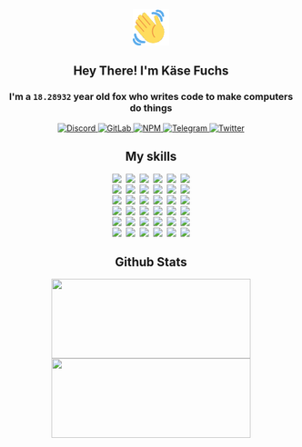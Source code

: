 <div><p align=center><img src=./resources/images/wave.gif width=64px height=64px></p><h2 align=center>Hey There! I'm Käse Fuchs</h2><h3 align=center>I'm a <code>18.28932</code> year old fox who writes code to make computers do things</h3><p align=center><a href=https://discord.com/users/507526681125322772><img alt=Discord src="https://img.shields.io/badge/Discord-5865F2?logo=discord&logoColor=white&style=flat-square#60b9e42ab9fdc463915a82ac9ea1cdc6"> </a><a href=https://gitlab.com/kasefuchs><img alt=GitLab src="https://img.shields.io/badge/GitLab-330F63?logo=gitlab&logoColor=white&style=flat-square#60b9e42ab9fdc463915a82ac9ea1cdc6"> </a><a href=https://npmjs.com/~kasefuchs><img alt=NPM src="https://img.shields.io/badge/NPM-CB3837?logo=npm&logoColor=white&style=flat-square#60b9e42ab9fdc463915a82ac9ea1cdc6"> </a><a href=https://t.me/kasefuchs><img alt=Telegram src="https://img.shields.io/badge/Telegram-2CA5E0?logo=telegram&logoColor=white&style=flat-square#60b9e42ab9fdc463915a82ac9ea1cdc6"> </a><a href=https://twitter.com/kasefuchs><img alt=Twitter src="https://img.shields.io/badge/Twitter-1DA1F2?logo=twitter&logoColor=white&style=flat-square#60b9e42ab9fdc463915a82ac9ea1cdc6"></a></p><h2 align=center>My skills</h2><p align=center><a href=https://aws.amazon.com/ ><picture><source srcset="https://skillicons.dev/icons?i=aws&theme=dark#60b9e42ab9fdc463915a82ac9ea1cdc6" media="(prefers-color-scheme: dark)"><source srcset="https://skillicons.dev/icons?i=aws&theme=light#60b9e42ab9fdc463915a82ac9ea1cdc6" media="(prefers-color-scheme: light), (prefers-color-scheme: no-preference)"><img src="https://skillicons.dev/icons?i=aws&theme=light#60b9e42ab9fdc463915a82ac9ea1cdc6"></picture></a>&nbsp;&nbsp;<a href=https://en.wikipedia.org/wiki/Bash_(Unix_shell)><picture><source srcset="https://skillicons.dev/icons?i=bash&theme=dark#60b9e42ab9fdc463915a82ac9ea1cdc6" media="(prefers-color-scheme: dark)"><source srcset="https://skillicons.dev/icons?i=bash&theme=light#60b9e42ab9fdc463915a82ac9ea1cdc6" media="(prefers-color-scheme: light), (prefers-color-scheme: no-preference)"><img src="https://skillicons.dev/icons?i=bash&theme=light#60b9e42ab9fdc463915a82ac9ea1cdc6"></picture></a>&nbsp;&nbsp;<a href=https://discord.com/developers/docs><picture><source srcset="https://skillicons.dev/icons?i=bots&theme=dark#60b9e42ab9fdc463915a82ac9ea1cdc6" media="(prefers-color-scheme: dark)"><source srcset="https://skillicons.dev/icons?i=bots&theme=light#60b9e42ab9fdc463915a82ac9ea1cdc6" media="(prefers-color-scheme: light), (prefers-color-scheme: no-preference)"><img src="https://skillicons.dev/icons?i=bots&theme=light#60b9e42ab9fdc463915a82ac9ea1cdc6"></picture></a>&nbsp;&nbsp;<a href=https://www.cloudflare.com/ ><picture><source srcset="https://skillicons.dev/icons?i=cloudflare&theme=dark#60b9e42ab9fdc463915a82ac9ea1cdc6" media="(prefers-color-scheme: dark)"><source srcset="https://skillicons.dev/icons?i=cloudflare&theme=light#60b9e42ab9fdc463915a82ac9ea1cdc6" media="(prefers-color-scheme: light), (prefers-color-scheme: no-preference)"><img src="https://skillicons.dev/icons?i=cloudflare&theme=light#60b9e42ab9fdc463915a82ac9ea1cdc6"></picture></a>&nbsp;&nbsp;<a href=https://en.wikipedia.org/wiki/CSS><picture><source srcset="https://skillicons.dev/icons?i=css&theme=dark#60b9e42ab9fdc463915a82ac9ea1cdc6" media="(prefers-color-scheme: dark)"><source srcset="https://skillicons.dev/icons?i=css&theme=light#60b9e42ab9fdc463915a82ac9ea1cdc6" media="(prefers-color-scheme: light), (prefers-color-scheme: no-preference)"><img src="https://skillicons.dev/icons?i=css&theme=light#60b9e42ab9fdc463915a82ac9ea1cdc6"></picture></a>&nbsp;&nbsp;<a href=https://www.docker.com/ ><picture><source srcset="https://skillicons.dev/icons?i=docker&theme=dark#60b9e42ab9fdc463915a82ac9ea1cdc6" media="(prefers-color-scheme: dark)"><source srcset="https://skillicons.dev/icons?i=docker&theme=light#60b9e42ab9fdc463915a82ac9ea1cdc6" media="(prefers-color-scheme: light), (prefers-color-scheme: no-preference)"><img src="https://skillicons.dev/icons?i=docker&theme=light#60b9e42ab9fdc463915a82ac9ea1cdc6"></picture></a><br><a href=https://www.electronjs.org/ ><picture><source srcset="https://skillicons.dev/icons?i=electron&theme=dark#60b9e42ab9fdc463915a82ac9ea1cdc6" media="(prefers-color-scheme: dark)"><source srcset="https://skillicons.dev/icons?i=electron&theme=light#60b9e42ab9fdc463915a82ac9ea1cdc6" media="(prefers-color-scheme: light), (prefers-color-scheme: no-preference)"><img src="https://skillicons.dev/icons?i=electron&theme=light#60b9e42ab9fdc463915a82ac9ea1cdc6"></picture></a>&nbsp;&nbsp;<a href=https://expressjs.com/ ><picture><source srcset="https://skillicons.dev/icons?i=express&theme=dark#60b9e42ab9fdc463915a82ac9ea1cdc6" media="(prefers-color-scheme: dark)"><source srcset="https://skillicons.dev/icons?i=express&theme=light#60b9e42ab9fdc463915a82ac9ea1cdc6" media="(prefers-color-scheme: light), (prefers-color-scheme: no-preference)"><img src="https://skillicons.dev/icons?i=express&theme=light#60b9e42ab9fdc463915a82ac9ea1cdc6"></picture></a>&nbsp;&nbsp;<a href=https://www.figma.com/ ><picture><source srcset="https://skillicons.dev/icons?i=figma&theme=dark#60b9e42ab9fdc463915a82ac9ea1cdc6" media="(prefers-color-scheme: dark)"><source srcset="https://skillicons.dev/icons?i=figma&theme=light#60b9e42ab9fdc463915a82ac9ea1cdc6" media="(prefers-color-scheme: light), (prefers-color-scheme: no-preference)"><img src="https://skillicons.dev/icons?i=figma&theme=light#60b9e42ab9fdc463915a82ac9ea1cdc6"></picture></a>&nbsp;&nbsp;<a href=https://firebase.google.com/ ><picture><source srcset="https://skillicons.dev/icons?i=firebase&theme=dark#60b9e42ab9fdc463915a82ac9ea1cdc6" media="(prefers-color-scheme: dark)"><source srcset="https://skillicons.dev/icons?i=firebase&theme=light#60b9e42ab9fdc463915a82ac9ea1cdc6" media="(prefers-color-scheme: light), (prefers-color-scheme: no-preference)"><img src="https://skillicons.dev/icons?i=firebase&theme=light#60b9e42ab9fdc463915a82ac9ea1cdc6"></picture></a>&nbsp;&nbsp;<a href=https://flask.palletsprojects.com/ ><picture><source srcset="https://skillicons.dev/icons?i=flask&theme=dark#60b9e42ab9fdc463915a82ac9ea1cdc6" media="(prefers-color-scheme: dark)"><source srcset="https://skillicons.dev/icons?i=flask&theme=light#60b9e42ab9fdc463915a82ac9ea1cdc6" media="(prefers-color-scheme: light), (prefers-color-scheme: no-preference)"><img src="https://skillicons.dev/icons?i=flask&theme=light#60b9e42ab9fdc463915a82ac9ea1cdc6"></picture></a>&nbsp;&nbsp;<a href=https://cloud.google.com/ ><picture><source srcset="https://skillicons.dev/icons?i=gcp&theme=dark#60b9e42ab9fdc463915a82ac9ea1cdc6" media="(prefers-color-scheme: dark)"><source srcset="https://skillicons.dev/icons?i=gcp&theme=light#60b9e42ab9fdc463915a82ac9ea1cdc6" media="(prefers-color-scheme: light), (prefers-color-scheme: no-preference)"><img src="https://skillicons.dev/icons?i=gcp&theme=light#60b9e42ab9fdc463915a82ac9ea1cdc6"></picture></a><br><a href=https://git-scm.com/ ><picture><source srcset="https://skillicons.dev/icons?i=git&theme=dark#60b9e42ab9fdc463915a82ac9ea1cdc6" media="(prefers-color-scheme: dark)"><source srcset="https://skillicons.dev/icons?i=git&theme=light#60b9e42ab9fdc463915a82ac9ea1cdc6" media="(prefers-color-scheme: light), (prefers-color-scheme: no-preference)"><img src="https://skillicons.dev/icons?i=git&theme=light#60b9e42ab9fdc463915a82ac9ea1cdc6"></picture></a>&nbsp;&nbsp;<a href=https://github.com/ ><picture><source srcset="https://skillicons.dev/icons?i=github&theme=dark#60b9e42ab9fdc463915a82ac9ea1cdc6" media="(prefers-color-scheme: dark)"><source srcset="https://skillicons.dev/icons?i=github&theme=light#60b9e42ab9fdc463915a82ac9ea1cdc6" media="(prefers-color-scheme: light), (prefers-color-scheme: no-preference)"><img src="https://skillicons.dev/icons?i=github&theme=light#60b9e42ab9fdc463915a82ac9ea1cdc6"></picture></a>&nbsp;&nbsp;<a href=https://gitlab.com/ ><picture><source srcset="https://skillicons.dev/icons?i=gitlab&theme=dark#60b9e42ab9fdc463915a82ac9ea1cdc6" media="(prefers-color-scheme: dark)"><source srcset="https://skillicons.dev/icons?i=gitlab&theme=light#60b9e42ab9fdc463915a82ac9ea1cdc6" media="(prefers-color-scheme: light), (prefers-color-scheme: no-preference)"><img src="https://skillicons.dev/icons?i=gitlab&theme=light#60b9e42ab9fdc463915a82ac9ea1cdc6"></picture></a>&nbsp;&nbsp;<a href=https://www.heroku.com/ ><picture><source srcset="https://skillicons.dev/icons?i=heroku&theme=dark#60b9e42ab9fdc463915a82ac9ea1cdc6" media="(prefers-color-scheme: dark)"><source srcset="https://skillicons.dev/icons?i=heroku&theme=light#60b9e42ab9fdc463915a82ac9ea1cdc6" media="(prefers-color-scheme: light), (prefers-color-scheme: no-preference)"><img src="https://skillicons.dev/icons?i=heroku&theme=light#60b9e42ab9fdc463915a82ac9ea1cdc6"></picture></a>&nbsp;&nbsp;<a href=https://en.wikipedia.org/wiki/HTML><picture><source srcset="https://skillicons.dev/icons?i=html&theme=dark#60b9e42ab9fdc463915a82ac9ea1cdc6" media="(prefers-color-scheme: dark)"><source srcset="https://skillicons.dev/icons?i=html&theme=light#60b9e42ab9fdc463915a82ac9ea1cdc6" media="(prefers-color-scheme: light), (prefers-color-scheme: no-preference)"><img src="https://skillicons.dev/icons?i=html&theme=light#60b9e42ab9fdc463915a82ac9ea1cdc6"></picture></a>&nbsp;&nbsp;<a href=https://en.wikipedia.org/wiki/JavaScript><picture><source srcset="https://skillicons.dev/icons?i=js&theme=dark#60b9e42ab9fdc463915a82ac9ea1cdc6" media="(prefers-color-scheme: dark)"><source srcset="https://skillicons.dev/icons?i=js&theme=light#60b9e42ab9fdc463915a82ac9ea1cdc6" media="(prefers-color-scheme: light), (prefers-color-scheme: no-preference)"><img src="https://skillicons.dev/icons?i=js&theme=light#60b9e42ab9fdc463915a82ac9ea1cdc6"></picture></a><br><a href=https://en.wikipedia.org/wiki/Linux><picture><source srcset="https://skillicons.dev/icons?i=linux&theme=dark#60b9e42ab9fdc463915a82ac9ea1cdc6" media="(prefers-color-scheme: dark)"><source srcset="https://skillicons.dev/icons?i=linux&theme=light#60b9e42ab9fdc463915a82ac9ea1cdc6" media="(prefers-color-scheme: light), (prefers-color-scheme: no-preference)"><img src="https://skillicons.dev/icons?i=linux&theme=light#60b9e42ab9fdc463915a82ac9ea1cdc6"></picture></a>&nbsp;&nbsp;<a href=https://mui.com/ ><picture><source srcset="https://skillicons.dev/icons?i=materialui&theme=dark#60b9e42ab9fdc463915a82ac9ea1cdc6" media="(prefers-color-scheme: dark)"><source srcset="https://skillicons.dev/icons?i=materialui&theme=light#60b9e42ab9fdc463915a82ac9ea1cdc6" media="(prefers-color-scheme: light), (prefers-color-scheme: no-preference)"><img src="https://skillicons.dev/icons?i=materialui&theme=light#60b9e42ab9fdc463915a82ac9ea1cdc6"></picture></a>&nbsp;&nbsp;<a href=https://en.wikipedia.org/wiki/Markdown><picture><source srcset="https://skillicons.dev/icons?i=md&theme=dark#60b9e42ab9fdc463915a82ac9ea1cdc6" media="(prefers-color-scheme: dark)"><source srcset="https://skillicons.dev/icons?i=md&theme=light#60b9e42ab9fdc463915a82ac9ea1cdc6" media="(prefers-color-scheme: light), (prefers-color-scheme: no-preference)"><img src="https://skillicons.dev/icons?i=md&theme=light#60b9e42ab9fdc463915a82ac9ea1cdc6"></picture></a>&nbsp;&nbsp;<a href=https://www.mongodb.com/ ><picture><source srcset="https://skillicons.dev/icons?i=mongodb&theme=dark#60b9e42ab9fdc463915a82ac9ea1cdc6" media="(prefers-color-scheme: dark)"><source srcset="https://skillicons.dev/icons?i=mongodb&theme=light#60b9e42ab9fdc463915a82ac9ea1cdc6" media="(prefers-color-scheme: light), (prefers-color-scheme: no-preference)"><img src="https://skillicons.dev/icons?i=mongodb&theme=light#60b9e42ab9fdc463915a82ac9ea1cdc6"></picture></a>&nbsp;&nbsp;<a href=https://www.mysql.com/ ><picture><source srcset="https://skillicons.dev/icons?i=mysql&theme=dark#60b9e42ab9fdc463915a82ac9ea1cdc6" media="(prefers-color-scheme: dark)"><source srcset="https://skillicons.dev/icons?i=mysql&theme=light#60b9e42ab9fdc463915a82ac9ea1cdc6" media="(prefers-color-scheme: light), (prefers-color-scheme: no-preference)"><img src="https://skillicons.dev/icons?i=mysql&theme=light#60b9e42ab9fdc463915a82ac9ea1cdc6"></picture></a>&nbsp;&nbsp;<a href=https://nextjs.org/ ><picture><source srcset="https://skillicons.dev/icons?i=nextjs&theme=dark#60b9e42ab9fdc463915a82ac9ea1cdc6" media="(prefers-color-scheme: dark)"><source srcset="https://skillicons.dev/icons?i=nextjs&theme=light#60b9e42ab9fdc463915a82ac9ea1cdc6" media="(prefers-color-scheme: light), (prefers-color-scheme: no-preference)"><img src="https://skillicons.dev/icons?i=nextjs&theme=light#60b9e42ab9fdc463915a82ac9ea1cdc6"></picture></a><br><a href=https://nodejs.org/en/ ><picture><source srcset="https://skillicons.dev/icons?i=nodejs&theme=dark#60b9e42ab9fdc463915a82ac9ea1cdc6" media="(prefers-color-scheme: dark)"><source srcset="https://skillicons.dev/icons?i=nodejs&theme=light#60b9e42ab9fdc463915a82ac9ea1cdc6" media="(prefers-color-scheme: light), (prefers-color-scheme: no-preference)"><img src="https://skillicons.dev/icons?i=nodejs&theme=light#60b9e42ab9fdc463915a82ac9ea1cdc6"></picture></a>&nbsp;&nbsp;<a href=https://www.postgresql.org/ ><picture><source srcset="https://skillicons.dev/icons?i=postgres&theme=dark#60b9e42ab9fdc463915a82ac9ea1cdc6" media="(prefers-color-scheme: dark)"><source srcset="https://skillicons.dev/icons?i=postgres&theme=light#60b9e42ab9fdc463915a82ac9ea1cdc6" media="(prefers-color-scheme: light), (prefers-color-scheme: no-preference)"><img src="https://skillicons.dev/icons?i=postgres&theme=light#60b9e42ab9fdc463915a82ac9ea1cdc6"></picture></a>&nbsp;&nbsp;<a href=https://learn.microsoft.com/en-us/powershell/ ><picture><source srcset="https://skillicons.dev/icons?i=powershell&theme=dark#60b9e42ab9fdc463915a82ac9ea1cdc6" media="(prefers-color-scheme: dark)"><source srcset="https://skillicons.dev/icons?i=powershell&theme=light#60b9e42ab9fdc463915a82ac9ea1cdc6" media="(prefers-color-scheme: light), (prefers-color-scheme: no-preference)"><img src="https://skillicons.dev/icons?i=powershell&theme=light#60b9e42ab9fdc463915a82ac9ea1cdc6"></picture></a>&nbsp;&nbsp;<a href=https://www.python.org/ ><picture><source srcset="https://skillicons.dev/icons?i=py&theme=dark#60b9e42ab9fdc463915a82ac9ea1cdc6" media="(prefers-color-scheme: dark)"><source srcset="https://skillicons.dev/icons?i=py&theme=light#60b9e42ab9fdc463915a82ac9ea1cdc6" media="(prefers-color-scheme: light), (prefers-color-scheme: no-preference)"><img src="https://skillicons.dev/icons?i=py&theme=light#60b9e42ab9fdc463915a82ac9ea1cdc6"></picture></a>&nbsp;&nbsp;<a href=https://www.raspberrypi.org/ ><picture><source srcset="https://skillicons.dev/icons?i=raspberrypi&theme=dark#60b9e42ab9fdc463915a82ac9ea1cdc6" media="(prefers-color-scheme: dark)"><source srcset="https://skillicons.dev/icons?i=raspberrypi&theme=light#60b9e42ab9fdc463915a82ac9ea1cdc6" media="(prefers-color-scheme: light), (prefers-color-scheme: no-preference)"><img src="https://skillicons.dev/icons?i=raspberrypi&theme=light#60b9e42ab9fdc463915a82ac9ea1cdc6"></picture></a>&nbsp;&nbsp;<a href=https://reactjs.org/ ><picture><source srcset="https://skillicons.dev/icons?i=react&theme=dark#60b9e42ab9fdc463915a82ac9ea1cdc6" media="(prefers-color-scheme: dark)"><source srcset="https://skillicons.dev/icons?i=react&theme=light#60b9e42ab9fdc463915a82ac9ea1cdc6" media="(prefers-color-scheme: light), (prefers-color-scheme: no-preference)"><img src="https://skillicons.dev/icons?i=react&theme=light#60b9e42ab9fdc463915a82ac9ea1cdc6"></picture></a><br><a href=https://redux.js.org/ ><picture><source srcset="https://skillicons.dev/icons?i=redux&theme=dark#60b9e42ab9fdc463915a82ac9ea1cdc6" media="(prefers-color-scheme: dark)"><source srcset="https://skillicons.dev/icons?i=redux&theme=light#60b9e42ab9fdc463915a82ac9ea1cdc6" media="(prefers-color-scheme: light), (prefers-color-scheme: no-preference)"><img src="https://skillicons.dev/icons?i=redux&theme=light#60b9e42ab9fdc463915a82ac9ea1cdc6"></picture></a>&nbsp;&nbsp;<a href=https://en.wikipedia.org/wiki/Regular_expression><picture><source srcset="https://skillicons.dev/icons?i=regex&theme=dark#60b9e42ab9fdc463915a82ac9ea1cdc6" media="(prefers-color-scheme: dark)"><source srcset="https://skillicons.dev/icons?i=regex&theme=light#60b9e42ab9fdc463915a82ac9ea1cdc6" media="(prefers-color-scheme: light), (prefers-color-scheme: no-preference)"><img src="https://skillicons.dev/icons?i=regex&theme=light#60b9e42ab9fdc463915a82ac9ea1cdc6"></picture></a>&nbsp;&nbsp;<a href=https://en.wikipedia.org/wiki/Sass_(stylesheet_language)><picture><source srcset="https://skillicons.dev/icons?i=sass&theme=dark#60b9e42ab9fdc463915a82ac9ea1cdc6" media="(prefers-color-scheme: dark)"><source srcset="https://skillicons.dev/icons?i=sass&theme=light#60b9e42ab9fdc463915a82ac9ea1cdc6" media="(prefers-color-scheme: light), (prefers-color-scheme: no-preference)"><img src="https://skillicons.dev/icons?i=sass&theme=light#60b9e42ab9fdc463915a82ac9ea1cdc6"></picture></a>&nbsp;&nbsp;<a href=https://www.typescriptlang.org/ ><picture><source srcset="https://skillicons.dev/icons?i=ts&theme=dark#60b9e42ab9fdc463915a82ac9ea1cdc6" media="(prefers-color-scheme: dark)"><source srcset="https://skillicons.dev/icons?i=ts&theme=light#60b9e42ab9fdc463915a82ac9ea1cdc6" media="(prefers-color-scheme: light), (prefers-color-scheme: no-preference)"><img src="https://skillicons.dev/icons?i=ts&theme=light#60b9e42ab9fdc463915a82ac9ea1cdc6"></picture></a>&nbsp;&nbsp;<a href=https://unity.com/ ><picture><source srcset="https://skillicons.dev/icons?i=unity&theme=dark#60b9e42ab9fdc463915a82ac9ea1cdc6" media="(prefers-color-scheme: dark)"><source srcset="https://skillicons.dev/icons?i=unity&theme=light#60b9e42ab9fdc463915a82ac9ea1cdc6" media="(prefers-color-scheme: light), (prefers-color-scheme: no-preference)"><img src="https://skillicons.dev/icons?i=unity&theme=light#60b9e42ab9fdc463915a82ac9ea1cdc6"></picture></a>&nbsp;&nbsp;<a href=https://workers.cloudflare.com/ ><picture><source srcset="https://skillicons.dev/icons?i=workers&theme=dark#60b9e42ab9fdc463915a82ac9ea1cdc6" media="(prefers-color-scheme: dark)"><source srcset="https://skillicons.dev/icons?i=workers&theme=light#60b9e42ab9fdc463915a82ac9ea1cdc6" media="(prefers-color-scheme: light), (prefers-color-scheme: no-preference)"><img src="https://skillicons.dev/icons?i=workers&theme=light#60b9e42ab9fdc463915a82ac9ea1cdc6"></picture></a><br></p><h2 align=center>Github Stats</h2><p align=center><picture><source srcset="https://github-readme-stats-kasefuchs.vercel.app/api/?count_private=true&hide_border=true&hide_rank=true&line_height=20&hide_title=true&username=Kasefuchs&theme=dark#60b9e42ab9fdc463915a82ac9ea1cdc6" media="(prefers-color-scheme: dark)"><source srcset="https://github-readme-stats-kasefuchs.vercel.app/api/?count_private=true&hide_border=true&hide_rank=true&line_height=20&hide_title=true&username=Kasefuchs&theme=light#60b9e42ab9fdc463915a82ac9ea1cdc6" media="(prefers-color-scheme: light), (prefers-color-scheme: no-preference)"><img align=middle width=350 height=140 src="https://github-readme-stats-kasefuchs.vercel.app/api/?count_private=true&hide_border=true&hide_rank=true&line_height=20&hide_title=true&username=Kasefuchs&theme=light#60b9e42ab9fdc463915a82ac9ea1cdc6"></picture><picture><source srcset="https://github-readme-stats-kasefuchs.vercel.app/api/top-langs/?count_private=true&hide_border=true&layout=compact&username=Kasefuchs&theme=dark#60b9e42ab9fdc463915a82ac9ea1cdc6" media="(prefers-color-scheme: dark)"><source srcset="https://github-readme-stats-kasefuchs.vercel.app/api/top-langs/?count_private=true&hide_border=true&layout=compact&username=Kasefuchs&theme=light#60b9e42ab9fdc463915a82ac9ea1cdc6" media="(prefers-color-scheme: light), (prefers-color-scheme: no-preference)"><img align=middle width=350 height=140 src="https://github-readme-stats-kasefuchs.vercel.app/api/top-langs/?count_private=true&hide_border=true&layout=compact&username=Kasefuchs&theme=light#60b9e42ab9fdc463915a82ac9ea1cdc6"></picture></p><img src="https://hit.yhype.me/github/profile?user_id=64592097#60b9e42ab9fdc463915a82ac9ea1cdc6" alt=""></div>
